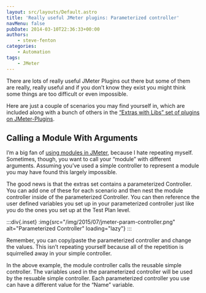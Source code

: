 ```yaml
---
layout: src/layouts/Default.astro
title: 'Really useful JMeter plugins: Parameterized controller'
navMenu: false
pubDate: 2014-03-10T22:36:33+00:00
authors:
    - steve-fenton
categories:
    - Automation
tags:
    - JMeter
---
```


There are lots of really useful JMeter Plugins out there but some of them are really, really useful and if you don’t know they exist you might think some things are too difficult or even impossible.

Here are just a couple of scenarios you may find yourself in, which are included along with a bunch of others in the [“Extras with Libs” set of plugins on JMeter-Plugins](http://jmeter-plugins.org/downloads/all/).

## Calling a Module With Arguments

I’m a big fan of [using modules in JMeter](/blog/2012/06/modularising-jmeter-tests/), because I hate repeating myself. Sometimes, though, you want to call your “module” with different arguments. Assuming you’ve used a simple controller to represent a module you may have found this largely impossible.

The good news is that the extras set contains a parameterized Controller. You can add one of these for each scenario and then nest the module controller inside of the parameterized Controller. You can then reference the user defined variables you set up in your parameterized controller just like you do the ones you set up at the Test Plan level.

:::div{.inset}
:img{src="/img/2015/07/jmeter-param-controller.png" alt="Parameterized Controller" loading="lazy"}
:::

Remember, you can copy/paste the parameterized controller and change the values. This isn’t repeating yourself because all of the repetition is squirrelled away in your simple controller.

In the above example, the module controller calls the reusable simple controller. The variables used in the parameterized controller will be used by the resuable simple controller. Each parameterized controller you use can have a different value for the “Name” variable.